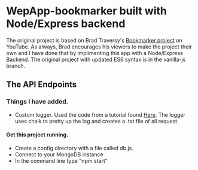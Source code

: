 # WepApp-bookmarker built with Node/Express backend

The original project is based on Brad Traversy's [Bookmarker project](https://youtu.be/DIVfDZZeGxM) on YouTube.
As always, Brad encourages his viewers to make the project their own and I have done that by implimenting this app with a Node/Express Backend. The original project with updated ES6 syntax is in the vanilla-js branch.

## The API Endpoints

### Things I have added.

- Custom logger. Used the code from a tutorial found [Here](https://codesource.io/creating-a-logging-middleware-in-expressjs/). The logger uses chalk to pretty up the log and creates a .txt file of all request.

#### Get this project running.

- Create a config directory with a file called db.js.
- Connect to your MongoDB instance
- In the command line type "npm start"
